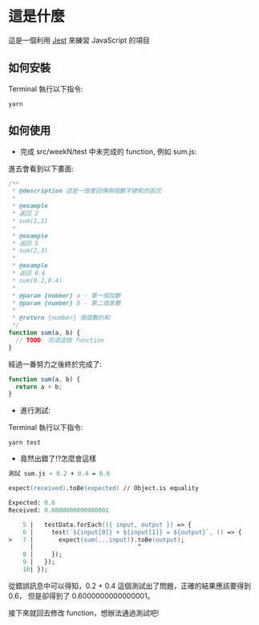 # 這是什麼

這是一個利用 [Jest](https://jestjs.io/) 來練習 JavaScript 的項目

## 如何安裝

Terminal 執行以下指令:

```console
yarn
```

## 如何使用

- 完成 src/weekN/test 中未完成的 function, 例如 sum.js:

進去會看到以下畫面:

```js
/**
 * @description 這是一個會回傳兩個數字總和的函式
 *
 * @example
 * 返回 2
 * sum(1,1)
 *
 * @example
 * 返回 5
 * sum(2,3)
 *
 * @example
 * 返回 0.6
 * sum(0.2,0.4)
 *
 * @param {number} a - 第一個加數
 * @param {number} b - 第二個家數
 *
 * @return {number} 兩個數的和
 */
function sum(a, b) {
  // TODO: 完成這個 function
}
```

經過一番努力之後終於完成了:

```js
function sum(a, b) {
  return a + b;
}
```

- 進行測試:

Terminal 執行以下指令:

```console
yarn test
```

- 竟然出錯了!?怎麼會這樣

```ps
測試 sum.js › 0.2 + 0.4 = 0.6

expect(received).toBe(expected) // Object.is equality

Expected: 0.6
Received: 0.6000000000000001

    5 |   testData.forEach(({ input, output }) => {
    6 |     test(`${input[0]} + ${input[1]} = ${output}`, () => {
>   7 |       expect(sum(...input)).toBe(output);
      |                             ^
    8 |     });
    9 |   });
    10| });
```

從錯誤訊息中可以得知，0.2 + 0.4 這個測試出了問題，正確的結果應該要得到 0.6，
但是卻得到了 0.6000000000000001。

接下來就回去修改 function，想辦法通過測試吧!
